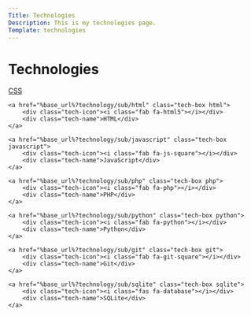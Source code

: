 ```yaml
---
Title: Technologies
Description: This is my technologies page.
Template: technologies
---
```

# Technologies

<div class="technologies-grid">
    <a href="%base_url%?technology/sub/css" class="tech-box css">
        <div class="tech-icon"><i class="fab fa-css3-alt"></i></div>
        <div class="tech-name">CSS</div>
    </a>

    <a href="%base_url%?technology/sub/html" class="tech-box html">
        <div class="tech-icon"><i class="fab fa-html5"></i></div>
        <div class="tech-name">HTML</div>
    </a>

    <a href="%base_url%?technology/sub/javascript" class="tech-box javascript">
        <div class="tech-icon"><i class="fab fa-js-square"></i></div>
        <div class="tech-name">JavaScript</div>
    </a>

    <a href="%base_url%?technology/sub/php" class="tech-box php">
        <div class="tech-icon"><i class="fab fa-php"></i></div>
        <div class="tech-name">PHP</div>
    </a>

    <a href="%base_url%?technology/sub/python" class="tech-box python">
        <div class="tech-icon"><i class="fab fa-python"></i></div>
        <div class="tech-name">Python</div>
    </a>

    <a href="%base_url%?technology/sub/git" class="tech-box git">
        <div class="tech-icon"><i class="fab fa-git-square"></i></div>
        <div class="tech-name">Git</div>
    </a>

    <a href="%base_url%?technology/sub/sqlite" class="tech-box sqlite">
        <div class="tech-icon"><i class="fas fa-database"></i></div>
        <div class="tech-name">SQLite</div>
    </a>
</div>
